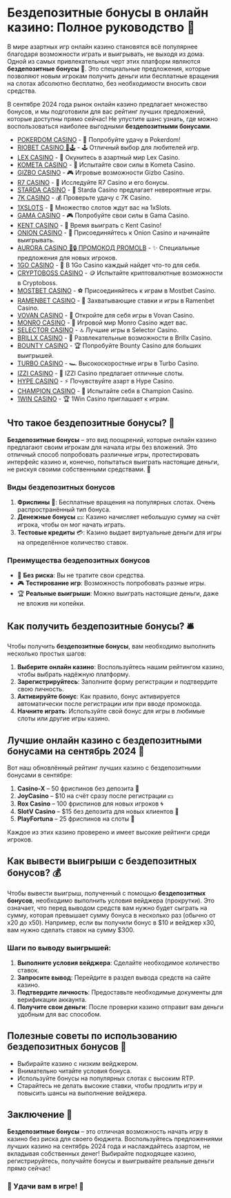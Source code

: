 # Бездепозитные бонусы в онлайн казино: Полное руководство 🎰


В мире азартных игр онлайн казино становятся всё популярнее благодаря возможности играть и выигрывать, не выходя из дома. Одной из самых привлекательных черт этих платформ являются **бездепозитные бонусы** 🎁. Это специальные предложения, которые позволяют новым игрокам получить деньги или бесплатные вращения на слотах абсолютно бесплатно, без необходимости вносить свои средства.

В сентябре 2024 года рынок онлайн казино предлагает множество бонусов, и мы подготовили для вас рейтинг лучших предложений, которые доступны прямо сейчас! Не упустите шанс узнать, где можно воспользоваться наиболее выгодными **бездепозитными бонусами**.
- [POKERDOM CASINO](https://brandplay.link/Bxg7SC7H) - 🎰 Попробуйте удачу в Pokerdom!
- [RIOBET CASINO 🌟🕹️](https://brandplay.link/dtx89f2L) - 🕹️ Отличный выбор для любителей игр.
- [LEX CASINO](https://brandplay.link/2HFTmBc8) - 🎲 Окунитесь в азартный мир Lex Casino.
- [KOMETA CASINO](https://brandplay.link/tLG15CCb) - 🚀 Испытайте свои силы в Kometa Casino.
- [GIZBO CASINO](https://gizbo-tea02.com/c8e962e89) - 🎮 Игровые возможности Gizbo Casino.
- [R7 CASINO](https://brandplay.link/zPmNmTWG) - 💎 Исследуйте R7 Casino и его бонусы.
- [STARDA CASINO](https://brandplay.link/cpFQbWKn) - 🌠 Starda Casino предлагает невероятные игры.
- [7K CASINO](https://brandplay.link/dd46bNgD) - 💰 Проверьте удачу с 7K Casino.
- [1XSLOTS](https://brandplay.link/R4xfxqdm) - 🎰 Множество слотов ждут вас на 1xSlots.
- [GAMA CASINO](https://brandplay.link/zrZpLFTP) - 🎮 Попробуйте свои силы в Gama Casino.
- [KENT CASINO](https://passage-through-deserts.com/de0514c15) - 🤑 Время выиграть с Kent Casino!
- [ONION CASINO](https://obclk001-2d.top/click?offer_id=986&partner_id=10542&landing_id=1798&utm_medium=affiliate&sub_1=oncasino3) - 🧅 Присоединяйтесь к Onion Casino и начинайте выигрывать.
- [AURORA CASINO 🌌🔒 ПРОМОКОД PROMOLB](https://10trafic-stat2.com/click/668546566bcc6313411604c7/6766/15114/subaccount?promocode=PROMOLB) - ✨ Специальные предложения для новых игроков.
- [1GO CASINO](https://1go-ircp01.com/ce015f410) - 🎯 В 1Go Casino каждый найдет что-то для себя.
- [CRYPTOBOSS CASINO](https://cryptobossc.online/d847bcfa9) - 🪙 Испытайте криптовалютные возможности в Cryptoboss.
- [MOSTBET CASINO](https://ktbtis024ifqfn0mst.com/beQs) - ⚽ Присоединяйтесь к играм в Mostbet Casino.
- [RAMENBET CASINO](https://get.saltyram.com/ru/registration?apkpop=0&partner=p24970p3296034p5526) - 🍜 Захватывающие ставки и игры в Ramenbet Casino.
- [VOVAN CASINO](https://vovan.site/d2375cf9b) - 🎰 Откройте для себя игры в Vovan Casino.
- [MONRO CASINO](https://mnr-ircp01.com/c3ce72a2c) - 🎲 Игровой мир Monro Casino ждет вас.
- [SELECTOR CASINO](https://gosel.pl/SELVK) - 🔝 Лучшие игры в Selector Casino.
- [BRILLX CASINO](https://brillx.pub/BRIVK) - 💎 Развлекательные возможности в Brillx Casino.
- [BOUNTY CASINO](https://bounty-casino.de/BOVK) - 🏆 Попробуйте Bounty Casino для больших выигрышей.
- [TURBO CASINO](https://turbo-casino.pro/TURVK) - 🏎️ Высокоскоростные игры в Turbo Casino.
- [IZZI CASINO](https://izzi-fr03.com/ca7c8a7b7) - 🎰 IZZI Casino предлагает отличные слоты.
- [HYPE CASINO](https://hypekaz.com/dc2f44ad0) - ⚡ Почувствуйте азарт в Hype Casino.
- [CHAMPION CASINO](https://champcasino.ink/pobeda/doa-hats?p80412p305331p112c) - 🏅 Испытайте себя в Champion Casino.
- [1WIN CASINO](https://brandplay.link/6F5VqbyZ) - 🏆 1Win Casino приглашает к играм.


## Что такое бездепозитные бонусы? 💸

**Бездепозитные бонусы** – это вид поощрений, которые онлайн казино предлагают своим игрокам для начала игры без вложений. Это отличный способ попробовать различные игры, протестировать интерфейс казино и, конечно, попытаться выиграть настоящие деньги, не рискуя своими собственными средствами. 🎰

### Виды бездепозитных бонусов

1. **Фриспины** 🎲: Бесплатные вращения на популярных слотах. Очень распространённый тип бонуса.
2. **Денежные бонусы** 💵: Казино начисляет небольшую сумму на счёт игрока, чтобы он мог начать играть.
3. **Тестовые кредиты** 💳: Казино выдает виртуальные деньги для игры на определённое количество ставок.

### Преимущества бездепозитных бонусов

- 🎁 **Без риска**: Вы не тратите свои средства.
- 🎮 **Тестирование игр**: Возможность попробовать разные игры.
- 🏆 **Реальные выигрыши**: Можно выиграть настоящие деньги, даже не вложив ни копейки.

## Как получить бездепозитные бонусы? 🛎️

Чтобы получить **бездепозитные бонусы**, вам необходимо выполнить несколько простых шагов:

1. **Выберите онлайн казино**: Воспользуйтесь нашим рейтингом казино, чтобы выбрать надёжную платформу.
2. **Зарегистрируйтесь**: Заполните форму регистрации и подтвердите свою личность.
3. **Активируйте бонус**: Как правило, бонус активируется автоматически после регистрации или при вводе промокода.
4. **Начните играть**: Используйте свой бонус для игры в любимые слоты или другие игры казино.

## Лучшие онлайн казино с бездепозитными бонусами на сентябрь 2024 🎰

Вот наш обновлённый рейтинг лучших казино с бездепозитными бонусами в сентябре:

1. **Casino-X** – 50 фриспинов без депозита 🎲
2. **JoyCasino** – $10 на счёт сразу после регистрации 💵
3. **Rox Casino** – 100 фриспинов для новых игроков 🌀
4. **SlotV Casino** – $15 без депозита для новых клиентов 🎰
5. **PlayFortuna** – 25 фриспинов на слоты 🤑

Каждое из этих казино проверено и имеет высокие рейтинги среди игроков.

## Как вывести выигрыши с бездепозитных бонусов? 💰

Чтобы вывести выигрыш, полученный с помощью **бездепозитных бонусов**, необходимо выполнить условия вейджера (прокрутки). Это означает, что перед выводом средств вам нужно будет сыграть на сумму, которая превышает сумму бонуса в несколько раз (обычно от x20 до x50). Например, если вы получили бонус в $10 и вейджер x30, вам нужно сделать ставок на сумму $300.

### Шаги по выводу выигрышей:

1. **Выполните условия вейджера**: Сделайте необходимое количество ставок.
2. **Запросите вывод**: Перейдите в раздел вывода средств на сайте казино.
3. **Подтвердите личность**: Предоставьте необходимые документы для верификации аккаунта.
4. **Получите свои деньги**: После проверки казино отправит вам деньги удобным для вас способом.

## Полезные советы по использованию бездепозитных бонусов 🎯

- Выбирайте казино с низким вейджером.
- Внимательно читайте условия бонуса.
- Используйте бонусы на популярных слотах с высоким RTP.
- Старайтесь не делать высокие ставки, чтобы продлить игру и повысить шансы на выполнение вейджера.

## Заключение 🎉

**Бездепозитные бонусы** – это отличная возможность начать игру в казино без риска для своего бюджета. Воспользуйтесь предложениями лучших казино на сентябрь 2024 года и наслаждайтесь азартом, не вкладывая собственных денег! Выбирайте подходящее казино, регистрируйтесь, получайте бонусы и выигрывайте реальные деньги прямо сейчас!

### 🎰 Удачи вам в игре! 🎲

